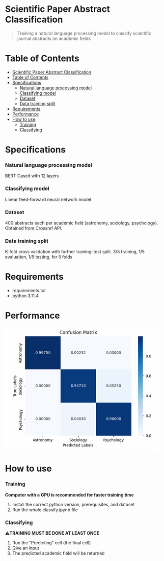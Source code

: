 # Scientific Paper Abstract Classification
>Training a natural language processing model to classify scientific journal abstracts on academic fields

# Table of Contents

- [Scientific Paper Abstract Classification](#scientific-paper-abstract-classification)
- [Table of Contents](#table-of-contents)
- [Specifications](#specifications)
    - [Natural language processing model](#natural-language-processing-model)
    - [Classifying model](#classifying-model)
    - [Dataset](#dataset)
    - [Data training split](#data-training-split)
- [Requirements](#requirements)
- [Performance](#performance)
- [How to use](#how-to-use)
    - [Training](#training)
    - [Classifying](#classifying)

# Specifications
### Natural language processing model
BERT Cased with 12 layers
### Classifying model
Linear feed-forward neural network model
### Dataset
400 abstracts each per academic field (astronomy, sociology, psychology). Obtained from Crossref API.
### Data training split
K-fold cross validation with further training-test split. 3/5 training, 1/5 evaluation, 1/5 testing, for 5 folds 

# Requirements
* requirements.txt
* python 3.11.4

# Performance
<img src="images/ConfusionMat.png" alt="Confusion Matrix" width="600"/>

# How to use 
### Training
**Computer with a GPU is recommended for faster training time**
1. Install the correct python version, prerequisites, and dataset
2. Run the whole classify.ipynb file

### Classifying
**⚠️TRAINING MUST BE DONE AT LEAST ONCE**
1. Run the "Predicting" cell (the final cell)
2. Give an input 
3. The predicted academic field will be returned
